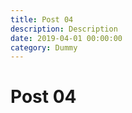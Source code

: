 ```yaml
---
title: Post 04
description: Description
date: 2019-04-01 00:00:00
category: Dummy
---
```


# Post 04
